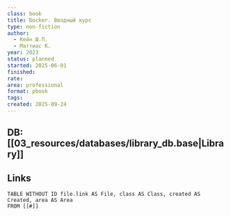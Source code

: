 ```yaml
---
class: book
title: Docker. Вводный курс
type: non-fiction
author:
  - Кейн Ш.П.
  - Маттиас К.
year: 2023
status: planned
started: 2025-06-01
finished:
rate:
area: professional
format: pbook
tags:
created: 2025-09-24
---
```

## DB: [[03_resources/databases/library_db.base|Library]]

## Links

```dataview
TABLE WITHOUT ID file.link AS File, class AS Class, created AS Created, area AS Area
FROM [[#]]
````